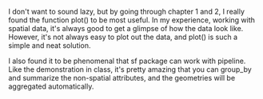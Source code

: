 I don't want to sound lazy, but by going through chapter 1 and 2, I really found the function plot() to be most useful. In my experience, working with spatial data, it's always good to get a glimpse of how the data look like. However, it's not always easy to plot out the data, and plot() is such a simple and neat solution.

I also found it to be phenomenal that sf package can work with pipeline. Like the demonstration in class, it's pretty amazing that you can group_by and summarize the non-spatial attributes, and the geometries will be aggregated automatically.